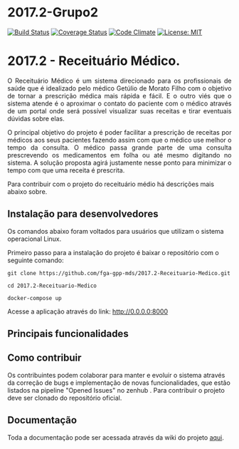 # 2017.2-Grupo2

[![Build Status](https://travis-ci.org/fga-gpp-mds/2017.2-Receituario-Medico.svg?branch=master)](https://travis-ci.org/fga-gpp-mds/2017.2-Receituario-Medico)
[![Coverage Status](https://coveralls.io/repos/github/fga-gpp-mds/2017.2-Receituario-Medico/badge.svg)](https://coveralls.io/github/fga-gpp-mds/2017.2-Receituario-Medico)
[![Code Climate](https://codeclimate.com/github/fga-gpp-mds/2017.2-Receituario-Medico/badges/gpa.svg)](https://codeclimate.com/github/fga-gpp-mds/2017.2-Receituario-Medico)
[![License: MIT](https://img.shields.io/badge/License-MIT-blue.svg)](https://opensource.org/licenses/MIT)

# 2017.2 - Receituário Médico.

<p align="justify">O Receituário Médico é um sistema direcionado para os profissionais de saúde que é idealizado pelo médico Getúlio de Morato Filho com o objetivo de tornar a prescrição médica mais rápida e fácil. E o outro viés que o sistema atende é o aproximar o contato do paciente com o médico através de um portal onde será possível visualizar suas receitas e tirar eventuais dúvidas sobre elas.</p>

<p align="justify">O principal objetivo do projeto é poder facilitar a prescrição de receitas por médicos aos seus pacientes fazendo assim com que o médico use melhor o tempo da consulta. O médico passa grande parte de uma consulta prescrevendo os medicamentos em folha ou até mesmo digitando no sistema. A solução proposta agirá justamente nesse ponto para minimizar o tempo com que uma receita é prescrita.</p>

Para contribuir com o projeto do receituário médio há descrições mais abaixo sobre.


## Instalação para desenvolvedores

Os comandos abaixo foram voltados para usuários que utilizam o sistema operacional Linux.

Primeiro passo para a instalação do projeto é baixar o repositório com o seguinte comando:

```git clone https://github.com/fga-gpp-mds/2017.2-Receituario-Medico.git```

```cd 2017.2-Receituario-Medico```

```docker-compose up```

Acesse a aplicação através do link: http://0.0.0.0:8000


## Principais funcionalidades


## Como contribuir

Os contribuintes podem colaborar para manter e evoluir o sistema através da correção de bugs e implementação de novas funcionalidades, que estão listados na pipeline "Opened Issues" no zenhub . Para contribuir o projeto deve ser clonado do repositório oficial.

## Documentação

Toda a documentação pode ser acessada através da wiki do projeto <a href="https://github.com/fga-gpp-mds/2017.2-Receituario-Medico/wiki">aqui</a>.
